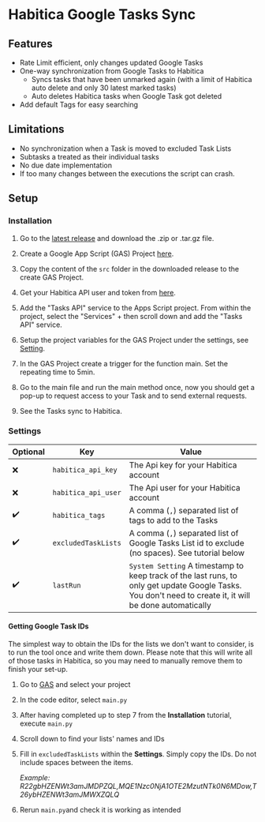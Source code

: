# Habitica Google Tasks Sync

## Features
- Rate Limit efficient, only changes updated Google Tasks
- One-way synchronization from Google Tasks to Habitica
    - Syncs tasks that have been unmarked again (with a limit of Habitica auto delete and only 30 latest marked tasks)
    - Auto deletes Habitica tasks when Google Task got deleted
- Add default Tags for easy searching

## Limitations
- No synchronization when a Task is moved to excluded Task Lists
- Subtasks a treated as their individual tasks
- No due date implementation
- If too many changes between the executions the script can crash.

## Setup
### Installation
1. Go to the [latest release](./releases/latest) and download the .zip or .tar.gz file.
2. Create a Google App Script (GAS) Project [here](https://script.google.com).
3. Copy the content of the `src` folder in the downloaded release to the create GAS Project.
4. Get your Habitica API user and token from [here](https://habitica.com/user/settings/api).
5. Add the "Tasks API" service to the Apps Script project.
        From within the project, select the "Services" + then scroll down and add the "Tasks API" service.

7. Setup the project variables for the GAS Project under the settings, see [Setting](#settings).
8. In the GAS Project create a trigger for the function main. Set the repeating time to 5min.
9. Go to the main file and run the main method once, now you should get a pop-up to request access to your Task and to send external requests.
10. See the Tasks sync to Habitica.


### Settings
| Optional | Key | Value |
| --- | --- | --- |
| :x: | `habitica_api_key` | The Api key for your Habitica account |
| :x: | `habitica_api_user` | The Api user for your Habitica account |
| :heavy_check_mark: | `habitica_tags` | A comma (`,`) separated list of tags to add to the Tasks |
| :heavy_check_mark: | `excludedTaskLists` | A comma (`,`) separated list of Google Tasks List id to exclude (no spaces). See tutorial below |
| :heavy_check_mark: | `lastRun` | `System Setting` A timestamp to keep track of the last runs, to only get update Google Tasks. You don't need to create it, it will be done automatically |



#### Getting Google Task IDs
The simplest way to obtain the IDs for the lists we don't want to consider, is to run the tool once and write them down. Please note that this will write all of those tasks in Habitica, so you may need to manually remove them to finish your set-up.

1. Go to [GAS](https://script.google.com/home) and select your project
2. In the code editor, select `main.py`
3. After having completed up to step 7 from the **Installation** tutorial, execute `main.py`
4. Scroll down to find your lists' names and IDs
5. Fill in `excludedTaskLists` within the **Settings**. Simply copy the IDs. Do not include spaces between the items.
   
    *Example: R22gbHZENWt3amJMDPZQL,MQE1Nzc0NjA1OTE2MzutNTk0N6MDow,T26ybHZENWt3amJMWXZQLQ*
7. Rerun `main.py`and check it is working as intended

